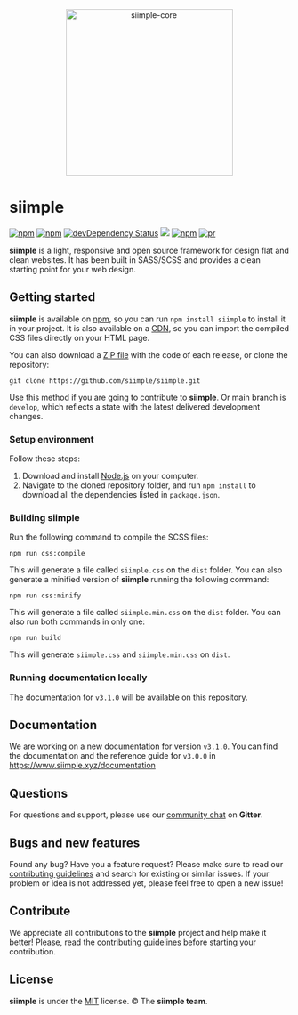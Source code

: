 <div align="center">
  <img height="300px" src="https://rawgit.com/siimple/siimple/master/media/logo-inverted.png" alt="siimple-core">
  <br>
</div>

# siimple

[![npm](https://img.shields.io/npm/v/siimple.svg?style=flat-square)](https://www.npmjs.com/package/siimple)
[![npm](https://img.shields.io/npm/dt/siimple.svg?style=flat-square)](https://www.npmjs.com/package/siimple)
[![devDependency Status](https://david-dm.org/siimple/siimple/dev-status.svg?style=flat-square)](https://david-dm.org/siimple/siimple#info=devDependencies)
[![](https://data.jsdelivr.com/v1/package/npm/siimple/badge)](https://www.jsdelivr.com/package/npm/siimple)
[![npm](https://img.shields.io/npm/l/siimple.svg?style=flat-square)](https://github.com/siimpl/siimple)
[![pr](https://img.shields.io/badge/PRs-welcome-brightgreen.svg?style=flat-square)]()


**siimple** is a light, responsive and open source framework for design flat and clean websites. It has been built in SASS/SCSS and provides a clean starting point for your web design.

## Getting started

**siimple** is available on [npm](https://npmjs.com/package/siimple), so you can run `npm install siimple` to install it in your project. It is also available on a [CDN](https://www.jsdelivr.com/package/npm/siimple), so you can import the compiled CSS files directly on your HTML page.

You can also download a [ZIP file](https://github.com/siimple/siimple/releases) with the code of each release, or clone the repository: 

```
git clone https://github.com/siimple/siimple.git
```

Use this method if you are going to contribute to **siimple**. Or main branch is `develop`, which reflects a state with the latest delivered development changes. 

### Setup environment

Follow these steps:

1. Download and install [Node.js](https://nodejs.org/download/) on your computer.
2. Navigate to the cloned repository folder, and run `npm install` to download all the dependencies listed in `package.json`.

### Building siimple

Run the following command to compile the SCSS files:

```
npm run css:compile
```

This will generate a file called `siimple.css` on the `dist` folder. You can also generate a minified version of **siimple** running the following command: 

```
npm run css:minify
```

This will generate a file called `siimple.min.css` on the `dist` folder. You can also run both commands in only one: 

```
npm run build
```

This will generate `siimple.css` and `siimple.min.css` on `dist`.

### Running documentation locally

The documentation for `v3.1.0` will be available on this repository. 


## Documentation 

We are working on a new documentation for version `v3.1.0`. You can find the documentation and the reference guide for `v3.0.0` in https://www.siimple.xyz/documentation


## Questions 

For questions and support, please use our [community chat](http://chat.siimple.xyz) on **Gitter**.


## Bugs and new features

Found any bug? Have you a feature request? Please make sure to read our [contributing guidelines](./CONTRIBUTING.md) and search for existing or similar issues. If your problem or idea is not addressed yet, please feel free to open a new issue!


## Contribute

We appreciate all contributions to the **siimple** project and help make it better! Please, read the [contributing guidelines](./CONTRIBUTING.md) before starting your contribution.


## License

**siimple** is under the [MIT](LICENSE) license. &copy; The **siimple team**.
